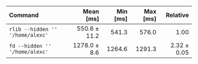 | Command | Mean [ms] | Min [ms] | Max [ms] | Relative |
|:---|---:|---:|---:|---:|
| `rlib --hidden '' '/home/alexc'` | 550.6 ± 11.2 | 541.3 | 576.0 | 1.00 |
| `fd --hidden '' '/home/alexc'` | 1278.0 ± 8.6 | 1264.6 | 1291.3 | 2.32 ± 0.05 |
